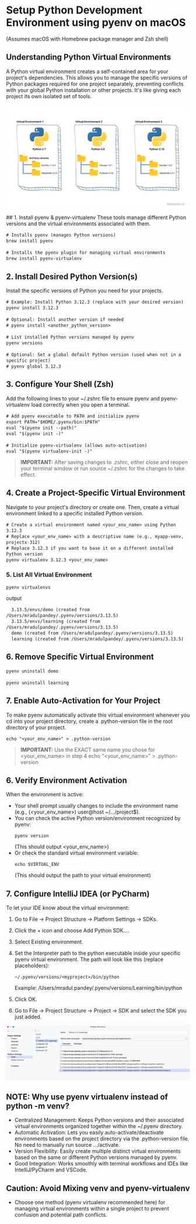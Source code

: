 # Setup Python Development Environment using pyenv on macOS
(Assumes macOS with Homebrew package manager and Zsh shell)

## Understanding Python Virtual Environments
A Python virtual environment creates a self-contained area for your project's dependencies.
This allows you to manage the specific versions of Python packages required for one project
separately, preventing conflicts with your global Python installation or other projects. 
It's like giving each project its own isolated set of tools.

<p align="center">
    <img src="/images/python-envs.png" />
</p>
## 1. Install pyenv & pyenv-virtualenv
These tools manage different Python versions and the virtual environments associated with them.


```shell
# Installs pyenv (manages Python versions)
brew install pyenv

# Installs the pyenv plugin for managing virtual environments
brew install pyenv-virtualenv
```
## 2. Install Desired Python Version(s)
Install the specific versions of Python you need for your projects.


```shell
# Example: Install Python 3.12.3 (replace with your desired version)
pyenv install 3.12.3

# Optional: Install another version if needed
# pyenv install <another_python_version>

# List installed Python versions managed by pyenv
pyenv versions

# Optional: Set a global default Python version (used when not in a specific project)
# pyenv global 3.12.3
```

## 3. Configure Your Shell (Zsh)
Add the following lines to your ~/.zshrc file to ensure pyenv and pyenv-virtualenv load correctly when you open a terminal.

```shell
# Add pyenv executable to PATH and initialize pyenv
export PATH="$HOME/.pyenv/bin:$PATH"
eval "$(pyenv init --path)"
eval "$(pyenv init -)"

# Initialize pyenv-virtualenv (allows auto-activation)
eval "$(pyenv virtualenv-init -)"
```
> **IMPORTANT:** After saving changes to .zshrc, either close and reopen your terminal window or run source ~/.zshrc for the changes to take effect.

## 4. Create a Project-Specific Virtual Environment
Navigate to your project's directory or create one. 
Then, create a virtual environment linked to a specific installed Python version.
```shell
# Create a virtual environment named <your_env_name> using Python 3.12.3
# Replace <your_env_name> with a descriptive name (e.g., myapp-venv, projectx-312)
# Replace 3.12.3 if you want to base it on a different installed Python version
pyenv virtualenv 3.12.3 <your_env_name>
```
### 5. List All Virtual Environment

```shell
pyenv virtualenvs
```
output
```shell
  3.13.5/envs/demo (created from /Users/mradulpandey/.pyenv/versions/3.13.5)
  3.13.5/envs/learning (created from /Users/mradulpandey/.pyenv/versions/3.13.5)
  demo (created from /Users/mradulpandey/.pyenv/versions/3.13.5)
  learning (created from /Users/mradulpandey/.pyenv/versions/3.13.5)
```
## 6. Remove Specific Virtual Environment

```shell
pyenv uninstall demo

pyenv uninstall learning
```

## 7.  Enable Auto-Activation for Your Project
To make pyenv automatically activate this virtual environment whenever you cd into your project directory, create a .python-version file in the root directory of your project.

```shell
echo "<your_env_name>" > .python-version
```
>  **IMPORTANT:** Use the EXACT same name you chose for <your_env_name> in step 4
echo "<your_env_name>" > .python-version

## 6. Verify Environment Activation
When the environment is active:
- Your shell prompt usually changes to include the environment name (e.g., (<your_env_name>) user@host ~/.../project$).
- You can check the active Python version/environment recognized by pyenv:
    ```shell
    pyenv version
    ```
    (This should output <your_env_name>)
- Or check the standard virtual environment variable:
    ```shell
    echo $VIRTUAL_ENV
    ```
  (This should output the path to your virtual environment)

## 7. Configure IntelliJ IDEA (or PyCharm)
To let your IDE know about the virtual environment:
1.  Go to File -> Project Structure -> Platform Settings -> SDKs.
2. Click the + icon and choose Add Python SDK.... 
3. Select Existing environment. 
4. Set the Interpreter path to the python executable inside your specific pyenv virtual environment. The path will look like this (replace placeholders):
    ```shell
    ~/.pyenv/versions/<myproject>/bin/python
    ```
    Example: /Users/mradul.pandey/.pyenv/versions/Learning/bin/python

5. Click OK.
6. Go to File -> Project Structure -> Project -> SDK and select the SDK you just added.

<p align="center">
    <img src="/images/setup-python.png" />
</p>

## NOTE: Why use pyenv virtualenv instead of python -m venv?
- Centralized Management: Keeps Python versions and their associated virtual environments organized together within the ~/.pyenv directory.
- Automatic Activation: Lets you easily auto-activate/deactivate environments based on the project directory via the .python-version file. No need to manually run source .../activate.
- Version Flexibility: Easily create multiple distinct virtual environments based on the same or different Python versions managed by pyenv.
- Good Integration: Works smoothly with terminal workflows and IDEs like IntelliJ/PyCharm and VSCode.

## Caution: Avoid Mixing venv and pyenv-virtualenv
- Choose one method (pyenv virtualenv recommended here) for managing virtual environments within a single project to prevent confusion and potential path conflicts.


